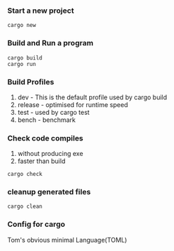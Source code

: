 ### Start a new project
```
cargo new
```
### Build and Run a program
```
cargo build
cargo run
```
### Build Profiles
1. dev - This is the default profile used by cargo build
2. release - optimised for runtime speed
3. test - used by cargo test
4. bench - benchmark
### Check code compiles 
1. without producing exe
2. faster than build
```
cargo check
```
### cleanup generated files
```
cargo clean
```
### Config for cargo
Tom's obvious minimal Language(TOML)
